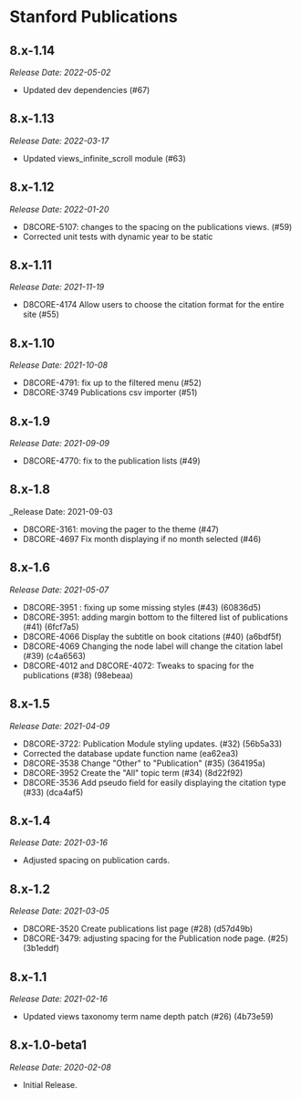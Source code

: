# Stanford Publications


8.x-1.14
--------------------------------------------------------------------------------
_Release Date: 2022-05-02_

- Updated dev dependencies (#67)


8.x-1.13
--------------------------------------------------------------------------------
_Release Date: 2022-03-17_

- Updated views_infinite_scroll module (#63)


8.x-1.12
--------------------------------------------------------------------------------
_Release Date: 2022-01-20_

- D8CORE-5107: changes to the spacing on the publications views. (#59)
- Corrected unit tests with dynamic year to be static


8.x-1.11
--------------------------------------------------------------------------------
_Release Date: 2021-11-19_

- D8CORE-4174 Allow users to choose the citation format for the entire site (#55)


8.x-1.10
--------------------------------------------------------------------------------
_Release Date: 2021-10-08_

- D8CORE-4791: fix up to the filtered menu (#52)
- D8CORE-3749 Publications csv importer (#51)


8.x-1.9
--------------------------------------------------------------------------------
_Release Date: 2021-09-09_

- D8CORE-4770: fix to the publication lists (#49)


8.x-1.8
--------------------------------------------------------------------------------
_Release Date: 2021-09-03

- D8CORE-3161: moving the pager to the theme (#47)
- D8CORE-4697 Fix month displaying if no month selected (#46)

8.x-1.6
--------------------------------------------------------------------------------
_Release Date: 2021-05-07_

- D8CORE-3951 : fixing up some missing styles (#43) (60836d5)
- D8CORE-3951: adding margin bottom to the filtered list of publications (#41) (6fcf7a5)
- D8CORE-4066 Display the subtitle on book citations (#40) (a6bdf5f)
- D8CORE-4069 Changing the node label will change the citation label (#39) (c4a6563)
- D8CORE-4012 and D8CORE-4072: Tweaks to spacing for the publications (#38) (98ebeaa)

8.x-1.5
--------------------------------------------------------------------------------
_Release Date: 2021-04-09_

- D8CORE-3722: Publication Module styling updates. (#32) (56b5a33)
- Corrected the database update function name (ea62ea3)
- D8CORE-3538 Change "Other" to "Publication" (#35) (364195a)
- D8CORE-3952 Create the "All" topic term (#34) (8d22f92)
- D8CORE-3536 Add pseudo field for easily displaying the citation type (#33) (dca4af5)

8.x-1.4
--------------------------------------------------------------------------------
_Release Date: 2021-03-16_

- Adjusted spacing on publication cards.

8.x-1.2
--------------------------------------------------------------------------------
_Release Date: 2021-03-05_

- D8CORE-3520 Create publications list page (#28) (d57d49b)
- D8CORE-3479: adjusting spacing for the Publication node page. (#25) (3b1eddf)

8.x-1.1
--------------------------------------------------------------------------------
_Release Date: 2021-02-16_

- Updated views taxonomy term name depth patch (#26) (4b73e59)

8.x-1.0-beta1
--------------------------------------------------------------------------------
_Release Date: 2020-02-08_

- Initial Release.
